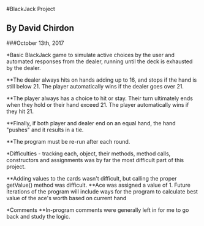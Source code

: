 #BlackJack Project

## By David Chirdon
###October 13th, 2017

*Basic BlackJack game to simulate active choices by the user and automated responses from the dealer, running until the deck is exhausted by the dealer. 

**The dealer always hits on hands adding up to 16, and stops if the hand is still below 21. The player automatically wins if the dealer goes over 21. 

**The player always has a choice to hit or stay. Their turn ultimately ends when they hold or their hand exceed 21. The player automatically wins if they hit 21. 

**Finally, if both player and dealer end on an equal hand, the hand "pushes" and it results in a tie. 

**The program must be re-run after each round. 

*Difficulties - tracking each, object, their methods, method calls, constructors and assignments was by far the most difficult part of this project. 

**Adding values to the cards wasn't difficult, but calling the proper getValue() method was difficult. 
**Ace was assigned a value of 1. Future iterations of the program will include ways for the program to calculate best value of the ace's worth based on current hand

*Comments
**In-program comments were generally left in for me to go back and study the logic. 